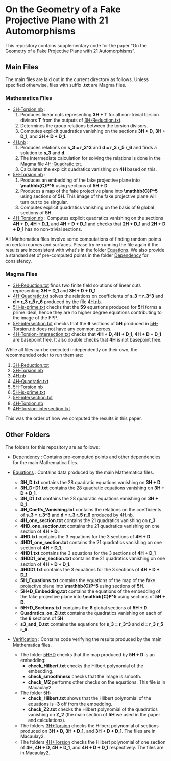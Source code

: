 # On the Geometry of a Fake Projective Plane with 21 Automorphisms
This repository contains supplementary code for the paper "On the Geometry of a Fake Projective Plane with 21 Automorphisms".

## Main Files

The main files are laid out in the current directory as follows. Unless specified otherwise, files with suffix **.txt** are Magma files.

### Mathematica Files
- [3H-Torsion.nb](3H-Torsion.nb) : 
    1. Produces linear cuts representing **3H + T** for all non-trivial torsion divisors **T** from the outputs of [3H-Reduction.txt](3H-Reduction.txt). 
    2. Determines the group relations between the torsion divisors.
    3. Computes explicit quadratics vanishing on the sections **3H + D**, **3H + D_1**, and **3H + D + D_1**.
- [4H.nb](4H.nb) : 
    1. Produces relations on **s_3 = r_3^3** and **d = r_3 r_5 r_6** and finds a solution to **s_3** and **d**.
    2. The intermediate calculation for solving the relations is done in the Magma file [4H-Quadratic.txt](4H-Quadratic.txt).
    3. Calculates the explicit quadratics vanishing on **4H** based on this. 
- [5H-Torsion.nb](5H-Torsion.nb) :
    1. Produces an embedding of the fake projective plane into **\mathbb{C}P^5** using sections of **5H + D**.
    2. Produces a map of the fake projective plane into **\mathbb{C}P^5** using sections of **5H**. This image of the fake projective plane will turn out to be singular.
    3. Computes explicit quadratics vanishing on the basis of **6** global sections of **5H**.
- [4H-Torsion.nb](4H-Torsion.nb) : Computes explicit quadratics vanishing on the sections **4H + D**, **4H + D_1**, and **4H + D + D_1** and checks that **2H + D_1** and **2H + D + D_1** has no non-trivial sections.

All Mathematica files involve some computations of finding random points on certain curves and surfaces. Please try re-running the file again if the results are inconsistent with what's in the folder [Equations](Equations). We also provide a standard set of pre-computed points in the folder [Dependency](Dependency) for consistency.

### Magma Files
- [3H-Reduction.txt](3H-Reduction.txt) finds two finite field solutions of linear cuts representing **3H + D_1** and **3H + D + D_1**.
- [4H-Quadratic.txt](4H-Quadratic.txt) solves the relations on coefficients of **s_3 = r_3^3** and **d = r_3 r_5 r_6** produced by the file [4H.nb](4H.nb).
- [5H-is-prime.txt](5H-is-prime.txt) checks that the **59** equations produced for **5H** forms a prime ideal, hence they are no higher degree equations contributing to the image of the FPP.
- [5H-intersection.txt](5H-intersection.txt) checks that the **6** sections of **5H** produced in [5H-Torsion.nb](5H-Torsion.nb) does not have any common zeroes.
- [4H-Torsion-intersection.txt](4H-Torsion-intersection.txt) checks that **4H + D, 4H + D_1, 4H + D + D_1** are basepoint free. It also double checks that **4H** is not basepoint free.

While all files can be executed independently on their own, the recommended order to run them are:
1. [3H-Reduction.txt](3H-Reduction.txt)
2. [3H-Torsion.nb](3H-Torsion.nb)
3. [4H.nb](4H.nb)
4. [4H-Quadratic.txt](4H-Quadratic.txt)
5. [5H-Torsion.nb](5H-Torsion.nb)
6. [5H-is-prime.txt](5H-is-prime.txt)
7. [5H-intersection.txt](5H-intersection.txt)
8. [4H-Torsion.nb](4H-Torsion.nb)
9. [4H-Torsion-intersection.txt](4H-Torsion-intersection.txt)

This was the order of how we computed the results in this paper. 

## Other Folders
The folders for this repository are as follows:
- [Dependency](Dependency) : Contains pre-computed points and other dependencies for the main Mathematica files. 
- [Equations](Equations) : Contains data produced by the main Mathematica files.
    - **3H_D.txt** contains the 28 quadratic equations vanishing on **3H + D**.
    - **3H_D+D1.txt** contains the 28 quadratic equations vanishing on **3H + D + D_1**.
    - **3H_D1.txt** contains the 28 quadratic equations vanishing on **3H + D_1**.
    - **4H_Coeffs_Vanishing.txt** contains the relations on the coefficients of **s_3 = r_3^3** and **d = r_3 r_5 r_6** produced by [4H.nb](4H.nb).
    - **4H_one_section.txt** contains the 21 quadratics vanishing on **r_3**.
    - **4HD_one_section.txt** contains the 21 quadratics vanishing on one section of **4H + D**.
    - **4HD.txt** contains the 3 equations for the 3 sections of **4H + D**.
    - **4HD1_one_section.txt** contains the 21 quadratics vanishing on one section of **4H + D_1**.
    - **4HD1.txt** contains the 3 equations for the 3 sections of **4H + D_1**
    - **4HDD1_one_section.txt** contains the 21 quadratics vanishing on one section of **4H + D + D_1**.
    - **4HDD1.txt** contains the 3 equations for the 3 sections of **4H + D + D_1**.
    - **5H_Equations.txt** contains the equations of the map of the fake projective plane into **\mathbb{C}P^5** using sections of **5H**.
    - **5H+D_Embedding.txt** contains the equations of the embedding of the fake projective plane into **\mathbb{C}P^5** using sections of **5H + D**.
    - **5H+D_Sections.txt** contains the **6** global sections of **5H + D**.
    - **Quadratics_on_Zi.txt** contains the quadratics vanishing on each of the **6** sections of **5H**.
    - **s3_and_D.txt** contains the equations for **s_3 = r_3^3** and **d = r_3 r_5 r_6**.

- [Verification](Verification) : Contains code verifying the results produced by the main Mathematica files.
    - The folder [5H+D](Verification/5H+D/) checks that the map produced by **5H + D** is an embedding:
        - **check_Hilbert.txt** checks the Hilbert polynomial of the embedding.
        - **check_smoothness** checks that the image is smooth.
        - **check_M2** performs other checks on the equations. This file is in Macaulay2.
    - The folder [5H](Verification/5H/):
        - **check_Hilbert.txt** shows that the Hilbert polynomial of the equations is **-3** off from the embedding.
        - **check_Z2.txt** checks the Hilbert polynomial of the quadratics vanishing on **Z_2** (the main section of **5H** we used in the paper and calculations).
    - The folders [3H+Torsion](Verification/3H+Torsion/) checks the Hilbert polynomial of sections produced on **3H + D, 3H + D_1,** and **3H + D + D_1**. The files are in Macaulay2.
    - The folders [4H+Torsion](Verification/4H+Torsion/) checks the Hilbert polynomial of one section of **4H, 4H + D, 4H + D_1**, and **4H + D + D_1** respectively. The files are in Macaulay2.
